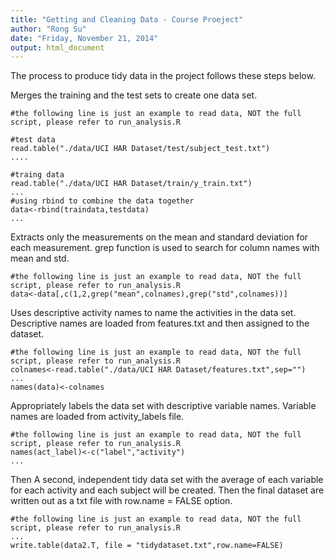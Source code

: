 ```yaml
---
title: "Getting and Cleaning Data - Course Proeject"
author: "Rong Su"
date: "Friday, November 21, 2014"
output: html_document
---
```


The process to produce tidy data in the project follows these steps below.

Merges the training and the test sets to create one data set.
```{r}
#the following line is just an example to read data, NOT the full script, please refer to run_analysis.R

#test data
read.table("./data/UCI HAR Dataset/test/subject_test.txt")
....

#traing data
read.table("./data/UCI HAR Dataset/train/y_train.txt")
...
#using rbind to combine the data together
data<-rbind(traindata,testdata)
...
```

Extracts only the measurements on the mean and standard deviation for each measurement. grep function is used to search for column names with mean and std.

```{r}
#the following line is just an example to read data, NOT the full script, please refer to run_analysis.R
data<-data[,c(1,2,grep("mean",colnames),grep("std",colnames))]
```

Uses descriptive activity names to name the activities in the data set. Descriptive names are loaded from features.txt and then assigned to the dataset.
```{r}
#the following line is just an example to read data, NOT the full script, please refer to run_analysis.R
colnames<-read.table("./data/UCI HAR Dataset/features.txt",sep="")
...
names(data)<-colnames
```
Appropriately labels the data set with descriptive variable names. Variable names are loaded from activity_labels file.
```{r}
#the following line is just an example to read data, NOT the full script, please refer to run_analysis.R
names(act_label)<-c("label","activity")
...
```
Then A second, independent tidy data set with the average of each variable for each activity and each subject will be created. Then the final dataset are written out as a txt file with row.name = FALSE option.
```{r}
#the following line is just an example to read data, NOT the full script, please refer to run_analysis.R
...
write.table(data2.T, file = "tidydataset.txt",row.name=FALSE)
```


